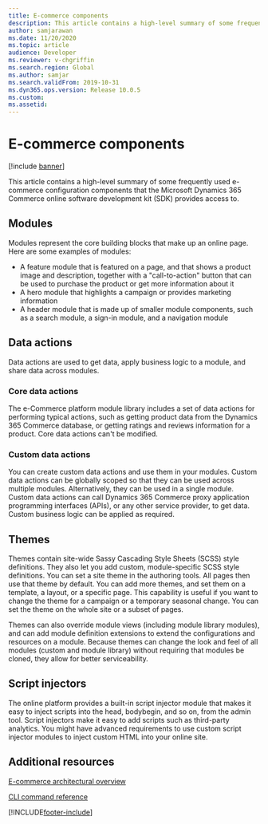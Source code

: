 ```yaml
---
title: E-commerce components
description: This article contains a high-level summary of some frequently used e-commerce configuration components that the Microsoft Dynamics 365 Commerce online software development kit (SDK) provides access to.
author: samjarawan
ms.date: 11/20/2020
ms.topic: article
audience: Developer
ms.reviewer: v-chgriffin
ms.search.region: Global
ms.author: samjar
ms.search.validFrom: 2019-10-31
ms.dyn365.ops.version: Release 10.0.5
ms.custom: 
ms.assetid: 
---
```

# E-commerce components

[!include [banner](../includes/banner.md)]

This article contains a high-level summary of some frequently used e-commerce configuration components that the Microsoft Dynamics 365 Commerce online software development kit (SDK) provides access to.

## Modules

Modules represent the core building blocks that make up an online page. Here are some examples of modules:

- A feature module that is featured on a page, and that shows a product image and description, together with a "call-to-action" button that can be used to purchase the product or get more information about it
- A hero module that highlights a campaign or provides marketing information
- A header module that is made up of smaller module components, such as a search module, a sign-in module, and a navigation module

## Data actions

Data actions are used to get data, apply business logic to a module, and share data across modules.

### Core data actions

The e-Commerce platform module library includes a set of data actions for performing typical actions, such as getting product data from the Dynamics 365 Commerce database, or getting ratings and reviews information for a product. Core data actions can't be modified.

### Custom data actions

You can create custom data actions and use them in your modules. Custom data actions can be globally scoped so that they can be used across multiple modules. Alternatively, they can be used in a single module. Custom data actions can call Dynamics 365 Commerce proxy application programming interfaces (APIs), or any other service provider, to get data. Custom business logic can be applied as required.

## Themes

Themes contain site-wide Sassy Cascading Style Sheets (SCSS) style definitions. They also let you add custom, module-specific SCSS style definitions. You can set a site theme in the authoring tools. All pages then use that theme by default. You can add more themes, and set them on a template, a layout, or a specific page. This capability is useful if you want to change the theme for a campaign or a temporary seasonal change. You can set the theme on the whole site or a subset of pages.

Themes can also override module views (including module library modules), and can add module definition extensions to extend the configurations and resources on a module. Because themes can change the look and feel of all modules (custom and module library) without requiring that modules be cloned, they allow for better serviceability.

## Script injectors

The online platform provides a built-in script injector module that makes it easy to inject scripts into the head, bodybegin, and so on, from the admin tool. Script injectors make it easy to add scripts such as third-party analytics. You might have advanced requirements to use custom script injector modules to inject custom HTML into your online site.

## Additional resources

[E-commerce architectural overview](architectural-overview.md)

[CLI command reference](cli-command-reference.md)


[!INCLUDE[footer-include](../../includes/footer-banner.md)]
